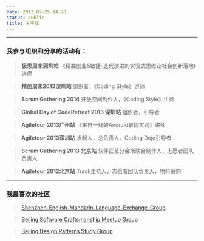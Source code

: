 ```yaml
---
date: 2013-07-25 14:28
status: public
title: 关于我
---
```


<div class="github-card" data-github="hkliya" data-width="400" data-height="150" data-theme="default"></div>
<script src="http://lab.lepture.com/github-cards/widget.js"></script>

<script data-codementor="seabornlee" data-style="badge" data-theme="light" src="https://cdn.codementor.io/d/badge.js"></script>
---

### 我参与组织和分享的活动有：
>__极思周末深圳站__
    《精益创业&敏捷-迭代演进的实验式思维让社会创新落地》讲师

>__精创周末2013深圳站__
    组织者，《Coding Style》讲师

>__Scrum Gathering 2014__
    开放空间制作人，《Coding Style》讲师

>__Global Day of CodeRetreat 2013 深圳站__
	 组织者，引导者

>__Agiletour 2013广州站__ 
	 《来自一线的Android敏捷实践》讲师

>__Agiletour 2013深圳站__ 
    发起人，总负责人。Coding Dojo引导者

>__Scrum Gathering 2013 北京站__
    软件匠艺分会场联合制作人，志愿者团队负责人

>__Agiletour 2012北京站__
    Track主持人，志愿者团队负责人，物料采购

---    

### 我最喜欢的社区
>[Shenzhen-English-Mandarin-Language-Exchange-Group](http://www.meetup.com/Shenzhen-English-Mandarin-Language-Exchange-Group/events/181421342/)

>[Beijing Software Craftsmanship Meetup Group](http://www.meetup.com/BeijingSoftwareCraftsmanship/)

>[Beijing Design Patterns Study Group](http://www.bjdp.org/)